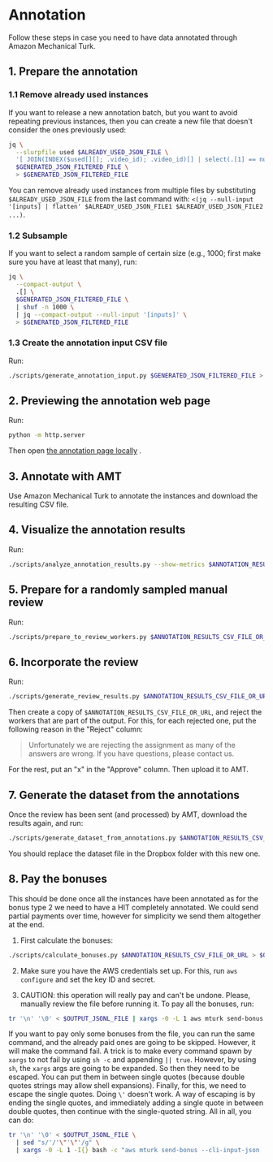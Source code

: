 # Annotation

Follow these steps in case you need to have data annotated through Amazon Mechanical Turk.

## 1. Prepare the annotation

### 1.1 Remove already used instances

If you want to release a new annotation batch, but you want to avoid repeating previous instances, then you can 
create a new file that doesn't consider the ones previously used:

```bash
jq \
  --slurpfile used $ALREADY_USED_JSON_FILE \
  '[ JOIN(INDEX($used[][]; .video_id); .video_id)[] | select(.[1] == null) | .[0] ]' \
  $GENERATED_JSON_FILTERED_FILE \
  > $GENERATED_JSON_FILTERED_FILE
```

You can remove already used instances from multiple files by substituting `$ALREADY_USED_JSON_FILE` from the last
command with: `<(jq --null-input '[inputs] | flatten' $ALREADY_USED_JSON_FILE1 $ALREADY_USED_JSON_FILE2 ...)`.

### 1.2 Subsample

If you want to select a random sample of certain size (e.g., 1000; first make sure you have at least that many), run:

```bash
jq \
  --compact-output \
  .[] \
  $GENERATED_JSON_FILTERED_FILE \
  | shuf -n 1000 \
  | jq --compact-output --null-input '[inputs]' \
  > $GENERATED_JSON_FILTERED_FILE
```

### 1.3 Create the annotation input CSV file

Run:

```bash
./scripts/generate_annotation_input.py $GENERATED_JSON_FILTERED_FILE > $MTURK_INPUT_CSV_FILE
```

## 2. Previewing the annotation web page

Run:

```bash
python -m http.server
```

Then open
[the annotation page locally](http://localhost:8000/annotation_page/amt_testing_page.html?templatePagePath=annotation.html&dataPath=../$MTURK_INPUT_CSV_FILE)
.

## 3. Annotate with AMT

Use Amazon Mechanical Turk to annotate the instances and download the resulting CSV file.

## 4. Visualize the annotation results

Run:

```bash
./scripts/analyze_annotation_results.py --show-metrics $ANNOTATION_RESULTS_CSV_FILE_OR_URL > $OUTPUT_TXT_FILE
```

## 5. Prepare for a randomly sampled manual review

Run:

```bash
./scripts/prepare_to_review_workers.py $ANNOTATION_RESULTS_CSV_FILE_OR_URL > $OUTPUT_CSV_FILE
```

## 6. Incorporate the review

Run:

```bash
./scripts/generate_review_results.py $ANNOTATION_RESULTS_CSV_FILE_OR_URL $REVIEWED_CSV_FILE
```

Then create a copy of `$ANNOTATION_RESULTS_CSV_FILE_OR_URL`, and reject the workers that are part of the output. For 
this, for each rejected one, put the following reason in the "Reject" column:

> Unfortunately we are rejecting the assignment as many of the answers are wrong. If you have questions, please contact
> us.

For the rest, put an "x" in the "Approve" column. Then upload it to AMT.

## 7. Generate the dataset from the annotations

Once the review has been sent (and processed) by AMT, download the results again, and run:

```bash
./scripts/generate_dataset_from_annotations.py $ANNOTATION_RESULTS_CSV_FILE_OR_URL > $DATASET_JSON_FILE
```

You should replace the dataset file in the Dropbox folder with this new one.

## 8. Pay the bonuses

This should be done once all the instances have been annotated as for the bonus type 2 we need to have a HIT 
completely annotated. We could send partial payments over time, however for simplicity we send them altogether at 
the end.

1. First calculate the bonuses:

```bash
./scripts/calculate_bonuses.py $ANNOTATION_RESULTS_CSV_FILE_OR_URL > $OUTPUT_JSONL_FILE
```

2. Make sure you have the AWS credentials set up. For this, run `aws configure` and set the key ID and secret.
   
3. CAUTION: this operation will really pay and can't be undone. Please, manually review the file 
   before running it. To pay all the bonuses, run:

```bash
tr '\n' '\0' < $OUTPUT_JSONL_FILE | xargs -0 -L 1 aws mturk send-bonus --cli-input-json
```

If you want to pay only some bonuses from the file, you can run the same command, and the already paid ones are 
going to be skipped. However, it will make the command fail. A trick is to make every command spawn by `xargs` to not 
fail by using `sh -c` and appending `|| true`. However, by using `sh`, the `xargs` args are going to be expanded. So 
then they need to be escaped. You can put them in between single quotes (because double quotes strings may allow 
shell expansions). Finally, for this, we need to escape the single quotes. Doing `\'` doesn't work. A way of 
escaping is by ending the single quotes, and immediately adding a single quote in between double quotes, then 
continue with the single-quoted string. All in all, you can do: 

```bash
tr '\n' '\0' < $OUTPUT_JSONL_FILE \
  | sed "s/'/'\"'\"'/g" \
  | xargs -0 -L 1 -I{} bash -c "aws mturk send-bonus --cli-input-json '{}' || true"
```
